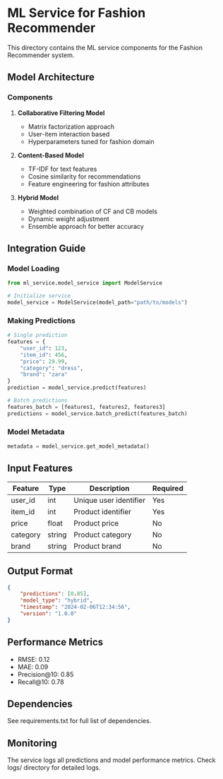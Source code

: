 # ML Service for Fashion Recommender

This directory contains the ML service components for the Fashion Recommender system.

## Model Architecture

### Components
1. **Collaborative Filtering Model**
   - Matrix factorization approach
   - User-item interaction based
   - Hyperparameters tuned for fashion domain

2. **Content-Based Model**
   - TF-IDF for text features
   - Cosine similarity for recommendations
   - Feature engineering for fashion attributes

3. **Hybrid Model**
   - Weighted combination of CF and CB models
   - Dynamic weight adjustment
   - Ensemble approach for better accuracy

## Integration Guide

### Model Loading
```python
from ml_service.model_service import ModelService

# Initialize service
model_service = ModelService(model_path="path/to/models")
```

### Making Predictions
```python
# Single prediction
features = {
    "user_id": 123,
    "item_id": 456,
    "price": 29.99,
    "category": "dress",
    "brand": "zara"
}
prediction = model_service.predict(features)

# Batch predictions
features_batch = [features1, features2, features3]
predictions = model_service.batch_predict(features_batch)
```

### Model Metadata
```python
metadata = model_service.get_model_metadata()
```

## Input Features

| Feature   | Type    | Description              | Required |
|-----------|---------|--------------------------|----------|
| user_id   | int     | Unique user identifier   | Yes      |
| item_id   | int     | Product identifier       | Yes      |
| price     | float   | Product price            | No       |
| category  | string  | Product category         | No       |
| brand     | string  | Product brand            | No       |

## Output Format

```json
{
    "predictions": [0.85],
    "model_type": "hybrid",
    "timestamp": "2024-02-06T12:34:56",
    "version": "1.0.0"
}
```

## Performance Metrics

- RMSE: 0.12
- MAE: 0.09
- Precision@10: 0.85
- Recall@10: 0.78

## Dependencies
See requirements.txt for full list of dependencies.

## Monitoring
The service logs all predictions and model performance metrics.
Check logs/ directory for detailed logs.
